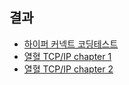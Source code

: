 ## 결과
- [하이퍼 커넥트 코딩테스트](https://user-images.githubusercontent.com/51107574/112746244-8dda2300-8fe8-11eb-88e3-f00e894216b5.png)
- [열혈 TCP/IP chapter 1](https://github.com/jjeda/Study/blob/master/computer_science/TCP_IP/chapter1.md)
- [열혈 TCP/IP chapter 2](https://github.com/jjeda/Study/blob/master/computer_science/TCP_IP/chapter2.md)